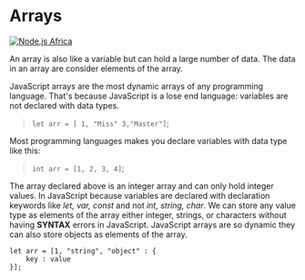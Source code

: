 # Arrays

[![Node.js Africa](https://img.shields.io/badge/node.js%20africa-contributor-green.svg)](http://github.com/nodejsafrica/team-nodejs-africa)

An array is also like a variable but can hold a large number of data. The data in an array are consider elements of the array. 

JavaScript arrays are the most dynamic arrays of any programming language. That's because JavaScript is a lose end language: variables are not declared with data types.

> `let arr = [ 1, "Miss" 3,"Master"]`;

Most programming languages makes you declare variables with data type like this:
> `int arr = [1, 2, 3, 4]`;

The array declared above is an integer array and can only hold integer values. In JavaScript because variables are declared with declaration keywords like *let, var, const* and not *int, string, char*.
We can store any value type as elements of the array either integer, strings, or characters without having **SYNTAX** errors in JavaScript.
JavaScript arrays are so dynamic they can also store objects as elements of the array.

```
let arr = [1, "string", "object" : {
    key : value
}]; 

```
